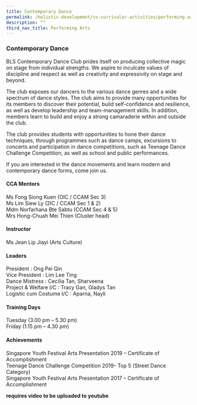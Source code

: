 ```yaml
---
title: Contemporary Dance
permalink: /holistic-development/co-curricular-activities/performing-arts/contemporary-dance/
description: ""
third_nav_title: Performing Arts
---
```

### **Contemporary Dance**
BLS Contemporary Dance Club prides itself on producing collective magic on stage from individual strengths. We aspire to inculcate values of discipline and respect as well as creativity and expressivity on stage and beyond.

The club exposes our dancers to the various dance genres and a wide spectrum of dance styles. The club aims to provide many opportunities for its members to discover their potential, build self-confidence and resilience, as well as develop leadership and team-management skills. In addition, members learn to build and enjoy a strong camaraderie within and outside the club.

The club provides students with opportunities to hone their dance techniques, through programmes such as dance camps, excursions to concerts and participation in dance competitions, such as Teenage Dance Challenge Competition, as well as school and public performances.

If you are interested in the dance movements and learn modern and contemporary dance forms, come join us.

#### **CCA Mentors**
Ms Fong Siong Kuen (OIC / CCAM Sec 3)<br>
Ms Lim Siew Ly (2IC / CCAM Sec 1 & 2)<br>
Mdm Norfarhana Bte Sabtu (CCAM Sec 4 & 5)<br>
Mrs Hong-Chuah Mei Thien (Cluster head)

#### **Instructor**
Ms Jean Lip Jiayi (Arts Culture)

#### **Leaders**
President : Ong Pei Qin<br>
Vice President : Lim Lee Ting<br>
Dance Mistress : Cecilia Tan, Sharveena<br>
Project & Welfare I/C : Tracy Gan, Gladys Tan<br>
Logistic cum Costume I/C : Aparna, Nayli

#### **Training Days**
Tuesday (3.00 pm – 5.30 pm)<br>
Friday (1.15 pm – 4.30 pm)

#### **Achievements**
Singapore Youth Festival Arts Presentation 2019 – Certificate of Accomplishment<br>
Teenage Dance Challenge Competition 2019- Top 5 (Street Dance Category)<br>
Singapore Youth Festival Arts Presentation 2017 – Certificate of Accomplishment

**requires video to be uploaded to youtube**